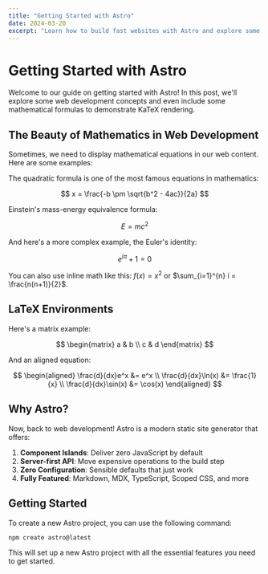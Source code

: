 ```yaml
---
title: "Getting Started with Astro"
date: 2024-03-20
excerpt: "Learn how to build fast websites with Astro and explore some mathematical concepts along the way..."
---
```


# Getting Started with Astro

Welcome to our guide on getting started with Astro! In this post, we'll explore some web development concepts and even include some mathematical formulas to demonstrate KaTeX rendering.

## The Beauty of Mathematics in Web Development

Sometimes, we need to display mathematical equations in our web content. Here are some examples:

The quadratic formula is one of the most famous equations in mathematics:

$$ x = \frac{-b \pm \sqrt{b^2 - 4ac}}{2a} $$

Einstein's mass-energy equivalence formula:

$$ E = mc^2 $$

And here's a more complex example, the Euler's identity:

$$ e^{i\pi} + 1 = 0 $$

You can also use inline math like this: $f(x) = x^2$ or $\sum_{i=1}^{n} i = \frac{n(n+1)}{2}$.

## LaTeX Environments

Here's a matrix example:

$$
\begin{matrix}
a & b \\
c & d
\end{matrix}
$$

And an aligned equation:

$$
\begin{aligned}
\frac{d}{dx}e^x &= e^x \\
\frac{d}{dx}\ln(x) &= \frac{1}{x} \\
\frac{d}{dx}\sin(x) &= \cos(x)
\end{aligned}
$$

## Why Astro?

Now, back to web development! Astro is a modern static site generator that offers:

1. **Component Islands**: Deliver zero JavaScript by default
2. **Server-first API**: Move expensive operations to the build step
3. **Zero Configuration**: Sensible defaults that just work
4. **Fully Featured**: Markdown, MDX, TypeScript, Scoped CSS, and more

## Getting Started

To create a new Astro project, you can use the following command:

```bash
npm create astro@latest
```

This will set up a new Astro project with all the essential features you need to get started.